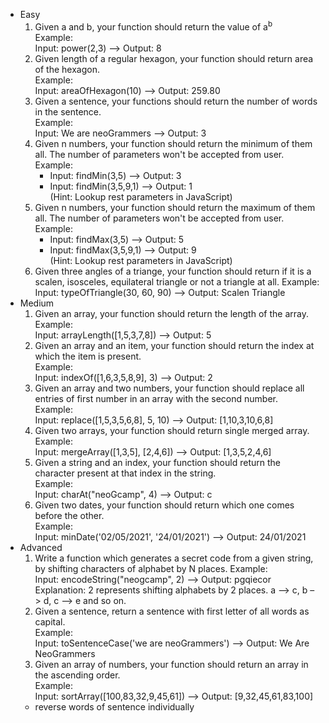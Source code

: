 - Easy
    1. Given a and b, your function should return the value of a<sup>b</sup>  
    Example:  
    Input: power(2,3) ––> Output: 8
    1. Given length of a regular hexagon, your function should return area of the hexagon.  
    Example:  
    Input: areaOfHexagon(10) ––> Output: 259.80
    1. Given a sentence, your functions should return the number of words in the sentence.  
    Example:  
    Input: We are neoGrammers ––> Output: 3
    1. Given n numbers, your function should return the minimum of them all. The number of parameters won't be accepted from user.  
    Example:  
        - Input: findMin(3,5) ––> Output: 3
        - Input: findMin(3,5,9,1) ––> Output: 1  
        (Hint: Lookup rest parameters in JavaScript)
    1. Given n numbers, your function should return the maximum of them all. The number of parameters won't be accepted from user.  
    Example:  
        - Input: findMax(3,5) ––> Output: 5
        - Input: findMax(3,5,9,1) ––> Output: 9  
        (Hint: Lookup rest parameters in JavaScript)
    1. Given three angles of a triange, your function should return if it is a scalen, isosceles, equilateral triangle or not a triangle at all.
    Example:  
    Input: typeOfTriangle(30, 60, 90) ––> Output: Scalen Triangle
- Medium
    1. Given an array, your function should return the length of the array.  
    Example:  
    Input: arrayLength([1,5,3,7,8]) ––> Output: 5
    1. Given an array and an item, your function should return the index at which the item is present.  
    Example:  
    Input: indexOf([1,6,3,5,8,9], 3) ––> Output: 2
    1. Given an array and two numbers, your function should replace all entries of first number in an array with the second number.  
    Example:  
    Input: replace([1,5,3,5,6,8], 5, 10) ––> Output: [1,10,3,10,6,8]
    1. Given two arrays, your function should return single merged array.  
    Example:  
    Input: mergeArray([1,3,5], [2,4,6]) ––> Output: [1,3,5,2,4,6]
    1. Given a string and an index, your function should return the character present at that index in the string.  
    Example:  
    Input: charAt("neoGcamp", 4) ––> Output: c
    1. Given two dates, your function should return which one comes before the other.  
    Example:  
    Input: minDate('02/05/2021', '24/01/2021') ––> Output: 24/01/2021
- Advanced
    1. Write a function which generates a secret code from a given string, by shifting characters of alphabet by N places.
    Example:  
    Input: encodeString("neogcamp", 2) ––> Output: pgqiecor  
    Explanation: 2 represents shifting alphabets by 2 places. a –> c, b –> d, c –> e and so on.
    1. Given a sentence, return a sentence with first letter of all words as capital.  
    Example:  
    Input: toSentenceCase('we are neoGrammers') ––> Output: We Are NeoGrammers
    1. Given an array of numbers, your function should return an array in the ascending order.  
    Example:  
    Input: sortArray([100,83,32,9,45,61]) ––> Output: [9,32,45,61,83,100]
    - reverse words of sentence individually